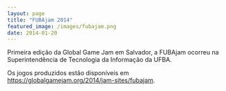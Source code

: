 ```yaml
---
layout: page
title: "FUBAjam 2014"
featured_image: /images/fubajam.png
date: 2014-01-20
---
```


Primeira edição da Global Game Jam em Salvador, a FUBAjam ocorreu na Superintendência de Tecnologia da Informação da UFBA.

<!--more-->

Os jogos produzidos estão disponíveis em <https://globalgamejam.org/2014/jam-sites/fubajam>.